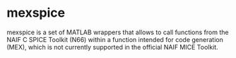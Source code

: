 # mexspice
mexspice is a set of MATLAB wrappers that allows to call functions from the NAIF C SPICE Toolkit (N66) within a function intended for code generation (MEX), which is not currently supported in the official NAIF MICE Toolkit.
